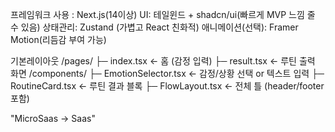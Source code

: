 프레임워크 사용 : Next.js(14이상)
UI: 테일윈드 + shadcn/ui(빠르게 MVP 느낌 줄 수 있음)
상태관리: Zustand (가볍고 React 친화적)
애니메이션(선택): Framer Motion(리듬감 부여 가능)

기본레이아웃
/pages/
├─ index.tsx             ← 홈 (감정 입력)
├─ result.tsx            ← 루틴 출력 화면
/components/
├─ EmotionSelector.tsx   ← 감정/상황 선택 or 텍스트 입력
├─ RoutineCard.tsx       ← 루틴 결과 블록
├─ FlowLayout.tsx        ← 전체 틀 (header/footer 포함)

"MicroSaas -> Saas"